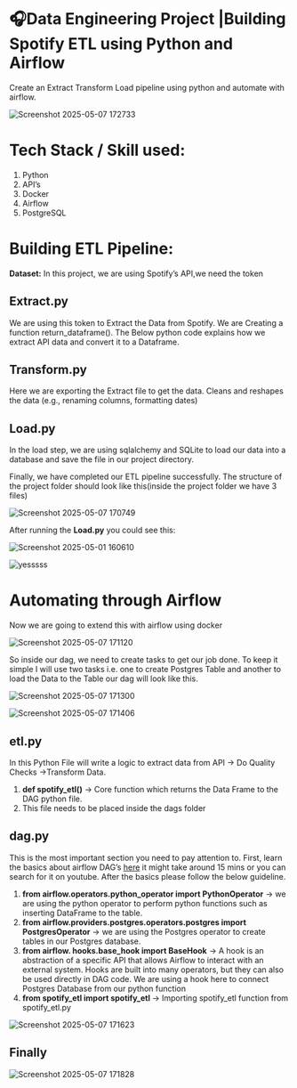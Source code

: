 # 🎧Data Engineering Project |Building Spotify ETL using Python and Airflow

Create an Extract Transform Load pipeline using python and automate with airflow.

![Screenshot 2025-05-07 172733](https://github.com/user-attachments/assets/3ea2baaa-ee03-41a6-9ee2-0b072e238c5a)



# Tech Stack / Skill used:

1.  Python
2.  API’s
3.  Docker
4.  Airflow
5.  PostgreSQL


# Building ETL Pipeline:

**Dataset:** In this project, we are using Spotify’s API,we need the token

## Extract.py

We are using this token to Extract the Data from Spotify. We are Creating a function return_dataframe(). The Below python code explains how we extract API data and convert it to a Dataframe.

## Transform.py

Here we are exporting the Extract file to get the data.
Cleans and reshapes the data (e.g., renaming columns, formatting dates)

## Load.py

In the load step, we are using sqlalchemy and SQLite to load our data into a database and save the file in our project directory.

Finally, we have completed our ETL pipeline successfully. The structure of the project folder should look like this(inside the project folder we have 3 files)

![Screenshot 2025-05-07 170749](https://github.com/user-attachments/assets/bced09af-6caa-4c0b-b684-642790fc032b)

After running the  **Load.py**  you could see this: 

![Screenshot 2025-05-01 160610](https://github.com/user-attachments/assets/0309da12-6d91-4469-95da-352f77825266)

![yesssss](https://github.com/user-attachments/assets/8cc86ccf-6eb6-4e8e-95d5-7e0f2c44fe4d)

# Automating through Airflow

Now we are going to extend this with airflow using docker

![Screenshot 2025-05-07 171120](https://github.com/user-attachments/assets/36c72d3f-fb08-443c-9b38-79a730f1f9a6)

So inside our dag, we need to create tasks to get our job done. To keep it simple I will use two tasks i.e. one to create Postgres Table and another to load the Data to the Table our dag will look like this.

![Screenshot 2025-05-07 171300](https://github.com/user-attachments/assets/58b34dbe-7320-453d-954c-eee009b2d40d)

![Screenshot 2025-05-07 171406](https://github.com/user-attachments/assets/1e321030-edb5-49ac-b124-24715cf4966d)

## etl.py

In this Python File will write a logic to extract data from API → Do Quality Checks →Transform Data.

1.  **def spotify_etl()**  → Core function which returns the Data Frame to the DAG python file.
2.  This file needs to be placed inside the dags folder

## dag.py

This is the most important section you need to pay attention to. First, learn the basics about airflow DAG’s  [here](https://airflow.apache.org/docs/apache-airflow/stable/core-concepts/dags.html)  it might take around 15 mins or you can search for it on youtube. After the basics please follow the below guideline.

1.  **from airflow.operators.python_operator import PythonOperator**  → we are using the python operator to perform python functions such as inserting DataFrame to the table.
2.  **from airflow.providers.postgres.operators.postgres import PostgresOperator**  → we are using the Postgres operator to create tables in our Postgres database.
3.  **from airflow. hooks.base_hook import BaseHook**  → A hook is an abstraction of a specific API that allows Airflow to interact with an external system. Hooks are built into many operators, but they can also be used directly in DAG code. We are using a hook here to connect Postgres Database from our python function
4.  **from spotify_etl import spotify_etl**  → Importing spotify_etl function from spotify_etl.py

![Screenshot 2025-05-07 171623](https://github.com/user-attachments/assets/b3bb5d4c-8c90-410a-8ba8-4721aec0c00a)


## Finally

![Screenshot 2025-05-07 171828](https://github.com/user-attachments/assets/dfb65dd9-be6c-4018-a872-c3c9781266ce)






